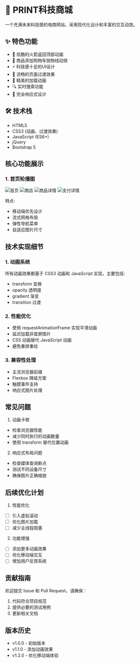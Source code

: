# 🚀 PRINT科技商城

一个充满未来科技感的电商网站，采用现代化设计和丰富的交互动效。

## ✨ 特色功能

- 🎯 炫酷的火箭返回顶部动画
- 💫 商品添加购物车抛物线动效
- ⚡ 科技感十足的UI设计
- 🌈 流畅的页面过渡效果
- 🎨 精美的加载动画
- 🔍 实时搜索功能
- 📱 完全响应式设计

## 🛠️ 技术栈

- HTML5
- CSS3 (动画、过渡效果)
- JavaScript (ES6+)
- jQuery
- Bootstrap 5

## 核心功能展示

### 1. 首页轮播图 
![首页](../png/index.png)
![商店](../png/shop.png)
![商品详情](../png/shop-single.png)
![支付详情](../png/order.png)

特点:
- 移动端优先设计
- 流式网格布局
- 弹性导航菜单
- 自适应图片尺寸

## 技术实现细节

### 1. 动画系统

所有动画效果都基于 CSS3 动画和 JavaScript 实现，主要包括:
- transform 变换
- opacity 透明度
- gradient 渐变
- transition 过渡

### 2. 性能优化

- 使用 requestAnimationFrame 实现平滑动画
- 延迟加载非首屏图片
- CSS 动画替代 JavaScript 动画
- 避免重排重绘

### 3. 兼容性处理

- 主流浏览器前缀
- Flexbox 降级方案
- 触摸事件支持
- 响应式图片处理

## 常见问题

1. 动画卡顿
- 检查浏览器性能
- 减少同时执行的动画数量
- 使用 transform 替代位置动画

2. 响应式布局问题
- 检查媒体查询断点
- 测试不同设备尺寸
- 确保图片正确缩放

## 后续优化计划

1. 性能优化
- [ ] 引入虚拟滚动
- [ ] 优化图片加载
- [ ] 减少主线程阻塞

2. 功能增强
- [ ] 添加更多动画效果
- [ ] 优化移动端交互
- [ ] 增加用户反馈系统

## 贡献指南

欢迎提交 Issue 和 Pull Request，请确保：
1. 代码符合项目规范
2. 提供必要的测试用例
3. 更新相关文档

## 版本历史

- v1.0.0 - 初始版本
- v1.1.0 - 添加动画效果
- v1.2.0 - 优化移动端体验